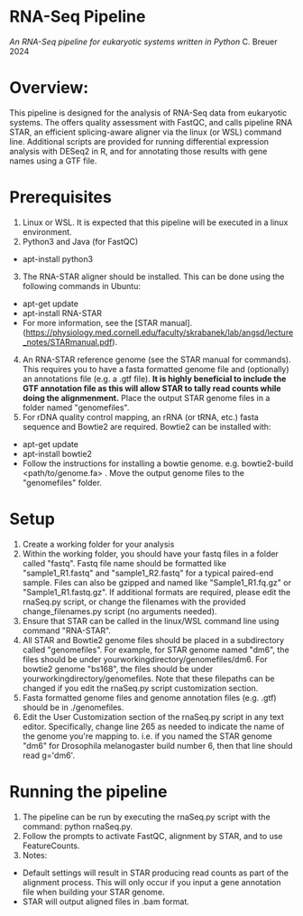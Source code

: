 # RNA-Seq Pipeline
<i>An RNA-Seq pipeline for eukaryotic systems written in Python</i>
C. Breuer 2024

# Overview:
This pipeline is designed for the analysis of RNA-Seq data from eukaryotic systems. The offers quality assessment with FastQC, and calls pipeline RNA STAR, an efficient splicing-aware aligner via the linux (or WSL) command line. Additional scripts are provided for running differential expression analysis with DESeq2 in R, and for annotating those results with gene names using a GTF file. 

# Prerequisites
1) Linux or WSL. It is expected that this pipeline will be executed in a linux environment.
2) Python3 and Java (for FastQC)
- apt-install python3
3) The RNA-STAR aligner should be installed. This can be done using the following commands in Ubuntu:
- apt-get update
- apt-install RNA-STAR
- For more information, see the  [STAR manual].(https://physiology.med.cornell.edu/faculty/skrabanek/lab/angsd/lecture_notes/STARmanual.pdf).
4) An RNA-STAR reference genome (see the STAR manual for commands). This requires you to have a fasta formatted genome file and (optionally) an annotations file (e.g. a .gtf file). <b>It is highly beneficial to include the GTF annotation file as this will allow STAR to tally read counts while doing the alignmenment.</b> Place the output STAR genome files in a folder named "genomefiles".
5) For rDNA quality control mapping, an rRNA (or tRNA, etc.) fasta sequence and Bowtie2 are required. Bowtie2 can be installed with:
- apt-get update
- apt-install bowtie2
- Follow the instructions for installing a bowtie genome. e.g. bowtie2-build <path/to/genome.fa> <genomeName>. Move the output genome files to the "genomefiles" folder.


# Setup
1) Create a working folder for your analysis
2) Within the working folder, you should have your fastq files in a folder called "fastq". Fastq file name should be formatted like "sample1_R1.fastq" and "sample1_R2.fastq" for a typical paired-end sample. Files can also be gzipped and named like "Sample1_R1.fq.gz" or "Sample1_R1.fastq.gz". If additional formats are required, please edit the rnaSeq.py script, or change the filenames with the provided change_filenames.py script (no arguments needed).
3) Ensure that STAR can be called in the linux/WSL command line using command "RNA-STAR".
4) All STAR and Bowtie2 genome files should be placed in a subdirectory called "genomefiles". For example, for STAR genome named "dm6", the files should be under yourworkingdirectory/genomefiles/dm6. For bowtie2 genome "bs168", the files should be under yourworkingdirectory/genomefiles. Note that these filepaths can be changed if you edit the rnaSeq.py script customization section.
5) Fasta formatted genome files and genome annotation files (e.g. .gtf) should be in ./genomefiles. 
6) Edit the User Customization section of the rnaSeq.py script in any text editor. Specifically, change line 265 as needed to indicate the name of the genome you're mapping to. i.e. if you named the STAR genome "dm6" for Drosophila melanogaster build number 6, then that line should read g='dm6'.

# Running the pipeline
1) The pipeline can be run by executing the rnaSeq.py script with the command: python rnaSeq.py. 
2) Follow the prompts to activate FastQC, alignment by STAR, and to use FeatureCounts. 
3) Notes:
- Default settings will result in STAR producing read counts as part of the alignment process. This will only occur if you input a gene annotation file when building your STAR genome.
- STAR will output aligned files in .bam format. 